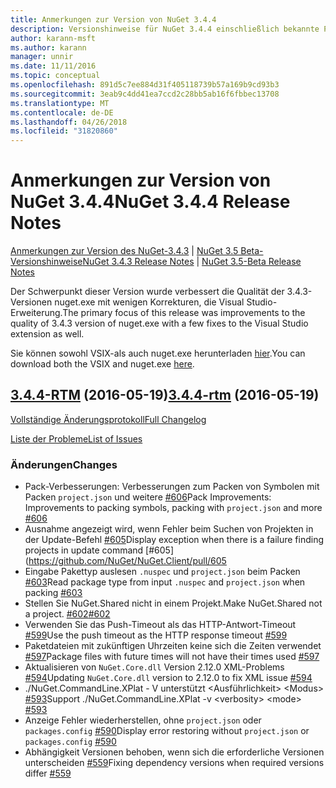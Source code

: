 ```yaml
---
title: Anmerkungen zur Version von NuGet 3.4.4
description: Versionshinweise für NuGet 3.4.4 einschließlich bekannte Probleme, Fehlerbehebungen, Funktionen und Archivierung von dcrs Design.
author: karann-msft
ms.author: karann
manager: unnir
ms.date: 11/11/2016
ms.topic: conceptual
ms.openlocfilehash: 891d5c7ee884d31f405118739b57a169b9cd93b3
ms.sourcegitcommit: 3eab9c4dd41ea7ccd2c28bb5ab16f6fbbec13708
ms.translationtype: MT
ms.contentlocale: de-DE
ms.lasthandoff: 04/26/2018
ms.locfileid: "31820860"
---
```

# <a name="nuget-344-release-notes"></a><span data-ttu-id="5a9f1-103">Anmerkungen zur Version von NuGet 3.4.4</span><span class="sxs-lookup"><span data-stu-id="5a9f1-103">NuGet 3.4.4 Release Notes</span></span>

<span data-ttu-id="5a9f1-104">[Anmerkungen zur Version des NuGet-3.4.3](../release-notes/nuget-3.4.3.md) | [NuGet 3.5 Beta-Versionshinweise](../release-notes/nuget-3.5-Beta.md)</span><span class="sxs-lookup"><span data-stu-id="5a9f1-104">[NuGet 3.4.3 Release Notes](../release-notes/nuget-3.4.3.md) | [NuGet 3.5-Beta Release Notes](../release-notes/nuget-3.5-Beta.md)</span></span>

<span data-ttu-id="5a9f1-105">Der Schwerpunkt dieser Version wurde verbessert die Qualität der 3.4.3-Versionen nuget.exe mit wenigen Korrekturen, die Visual Studio-Erweiterung.</span><span class="sxs-lookup"><span data-stu-id="5a9f1-105">The primary focus of this release was improvements to the quality of 3.4.3 version of nuget.exe with a few fixes to the Visual Studio extension as well.</span></span>

<span data-ttu-id="5a9f1-106">Sie können sowohl VSIX-als auch nuget.exe herunterladen [hier](https://dist.nuget.org/index.html).</span><span class="sxs-lookup"><span data-stu-id="5a9f1-106">You can download both the VSIX and nuget.exe [here](https://dist.nuget.org/index.html).</span></span>

## <a name="344-rtmhttpsgithubcomnugetnugetclienttree344-rtm-2016-05-19"></a><span data-ttu-id="5a9f1-107">[3.4.4-RTM](https://github.com/NuGet/NuGet.Client/tree/3.4.4-rtm) (2016-05-19)</span><span class="sxs-lookup"><span data-stu-id="5a9f1-107">[3.4.4-rtm](https://github.com/NuGet/NuGet.Client/tree/3.4.4-rtm) (2016-05-19)</span></span>

[<span data-ttu-id="5a9f1-108">Vollständige Änderungsprotokoll</span><span class="sxs-lookup"><span data-stu-id="5a9f1-108">Full Changelog</span></span>](https://github.com/NuGet/NuGet.Client/compare/3.5.0-beta-final...3.4.4-rtm)

[<span data-ttu-id="5a9f1-109">Liste der Probleme</span><span class="sxs-lookup"><span data-stu-id="5a9f1-109">List of Issues</span></span>](https://github.com/NuGet/Home/issues?q=is%3Aissue+milestone%3A3.4.4+is%3Aclosed)

### <a name="changes"></a><span data-ttu-id="5a9f1-110">Änderungen</span><span class="sxs-lookup"><span data-stu-id="5a9f1-110">Changes</span></span>

- <span data-ttu-id="5a9f1-111">Pack-Verbesserungen: Verbesserungen zum Packen von Symbolen mit Packen `project.json` und weitere [ \#606](https://github.com/NuGet/NuGet.Client/pull/606)</span><span class="sxs-lookup"><span data-stu-id="5a9f1-111">Pack Improvements: Improvements to packing symbols, packing with `project.json` and more [\#606](https://github.com/NuGet/NuGet.Client/pull/606)</span></span>
- <span data-ttu-id="5a9f1-112">Ausnahme angezeigt wird, wenn Fehler beim Suchen von Projekten in der Update-Befehl [\#605](https://github.com/NuGet/NuGet.Client/pull/605)</span><span class="sxs-lookup"><span data-stu-id="5a9f1-112">Display exception when there is a failure finding projects in update command [\#605](https://github.com/NuGet/NuGet.Client/pull/605</span></span>
- <span data-ttu-id="5a9f1-113">Eingabe Pakettyp auslesen `.nuspec` und `project.json` beim Packen [ \#603](https://github.com/NuGet/NuGet.Client/pull/603)</span><span class="sxs-lookup"><span data-stu-id="5a9f1-113">Read package type from input `.nuspec` and `project.json` when packing [\#603](https://github.com/NuGet/NuGet.Client/pull/603)</span></span>
- <span data-ttu-id="5a9f1-114">Stellen Sie NuGet.Shared nicht in einem Projekt.</span><span class="sxs-lookup"><span data-stu-id="5a9f1-114">Make NuGet.Shared not a project.</span></span> [<span data-ttu-id="5a9f1-115">\#602</span><span class="sxs-lookup"><span data-stu-id="5a9f1-115">\#602</span></span>](https://github.com/NuGet/NuGet.Client/pull/602)
- <span data-ttu-id="5a9f1-116">Verwenden Sie das Push-Timeout als das HTTP-Antwort-Timeout [ \#599](https://github.com/NuGet/NuGet.Client/pull/599)</span><span class="sxs-lookup"><span data-stu-id="5a9f1-116">Use the push timeout as the HTTP response timeout [\#599](https://github.com/NuGet/NuGet.Client/pull/599)</span></span>
- <span data-ttu-id="5a9f1-117">Paketdateien mit zukünftigen Uhrzeiten keine sich die Zeiten verwendet [ \#597](https://github.com/NuGet/NuGet.Client/pull/597)</span><span class="sxs-lookup"><span data-stu-id="5a9f1-117">Package files with future times will not have their times used [\#597](https://github.com/NuGet/NuGet.Client/pull/597)</span></span>
- <span data-ttu-id="5a9f1-118">Aktualisieren von `NuGet.Core.dll` Version 2.12.0 XML-Problems [ \#594](https://github.com/NuGet/NuGet.Client/pull/594)</span><span class="sxs-lookup"><span data-stu-id="5a9f1-118">Updating `NuGet.Core.dll` version to 2.12.0 to fix XML issue [\#594](https://github.com/NuGet/NuGet.Client/pull/594)</span></span>
- <span data-ttu-id="5a9f1-119">./NuGet.CommandLine.XPlat - V unterstützt \<Ausführlichkeit\> \<Modus\> [ \#593](https://github.com/NuGet/NuGet.Client/pull/593)</span><span class="sxs-lookup"><span data-stu-id="5a9f1-119">Support ./NuGet.CommandLine.XPlat -v \<verbosity\> \<mode\> [\#593](https://github.com/NuGet/NuGet.Client/pull/593)</span></span>
- <span data-ttu-id="5a9f1-120">Anzeige Fehler wiederherstellen, ohne `project.json` oder `packages.config` [ \#590](https://github.com/NuGet/NuGet.Client/pull/590)</span><span class="sxs-lookup"><span data-stu-id="5a9f1-120">Display error restoring without `project.json` or `packages.config` [\#590](https://github.com/NuGet/NuGet.Client/pull/590)</span></span>
- <span data-ttu-id="5a9f1-121">Abhängigkeit Versionen behoben, wenn sich die erforderliche Versionen unterscheiden [ \#559](https://github.com/NuGet/NuGet.Client/pull/559)</span><span class="sxs-lookup"><span data-stu-id="5a9f1-121">Fixing dependency versions when required versions differ [\#559](https://github.com/NuGet/NuGet.Client/pull/559)</span></span>